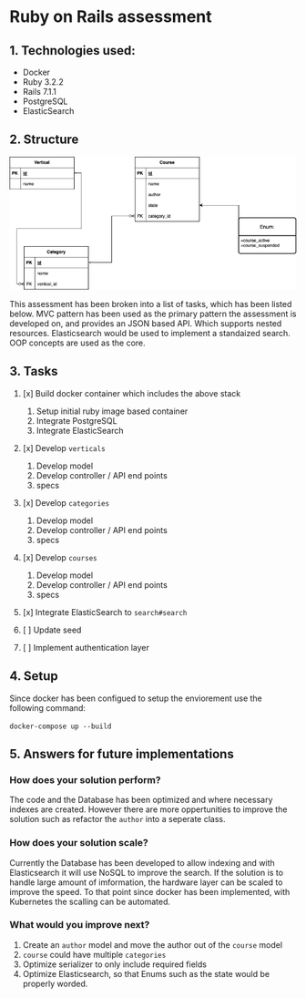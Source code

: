 # Ruby on Rails assessment

## 1. Technologies used:

- Docker
- Ruby 3.2.2
- Rails 7.1.1
- PostgreSQL
- ElasticSearch

## 2. Structure

![db structure](docs/swivel-rails-db.drawio.png)

This assessment has been broken into a list of tasks, which has been listed below. MVC pattern has been used as the primary pattern the assessment is developed on, and provides an JSON based API. Which supports nested resources. Elasticsearch would be used to implement a standaized search. OOP concepts are used as the core. 

## 3. Tasks

1. [x] Build docker container which includes the above stack
    1. Setup initial ruby image based container
    2. Integrate PostgreSQL
    3. Integrate ElasticSearch

2. [x] Develop `verticals`
    1. Develop model
    2. Develop controller / API end points
    3. specs

3. [x] Develop `categories`
    1. Develop model
    2. Develop controller / API end points
    3. specs

4. [x] Develop `courses`
    1. Develop model
    2. Develop controller / API end points
    3. specs

5. [x] Integrate ElasticSearch to `search#search` 

6. [ ] Update seed

7. [ ] Implement authentication layer

## 4. Setup

Since docker has been configued to setup the enviorement use the following command:

```docker-compose up --build```

## 5. Answers for future implementations

### How does your solution perform? 

The code and the Database has been optimized and where necessary indexes are created. However there are more oppertunities to improve the solution such as refactor the `author` into a seperate class. 

### How does your solution scale?

Currently the Database has been developed to allow indexing and with Elasticsearch it will use NoSQL to improve the search. If the solution is to handle large amount of imformation, the hardware layer can be scaled to improve the speed. To that point since docker has been implemented, with Kubernetes the scalling can be automated.


### What would you improve next?
1. Create an `author` model and move the author out of the `course` model
2. `course` could have multiple `categories`
3. Optimize serializer to only include required fields
4. Optimize Elasticsearch, so that Enums such as the state would be properly worded.
